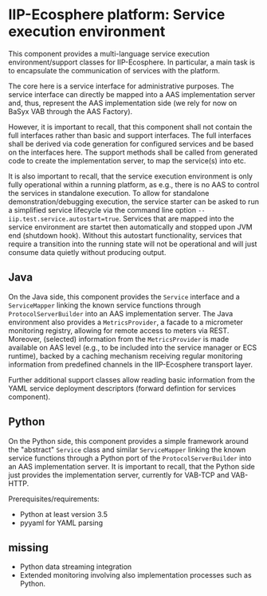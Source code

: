 # IIP-Ecosphere platform: Service execution environment

This component provides a multi-language service execution environment/support classes for IIP-Ecosphere. In particular,
a main task is to encapsulate the communication of services with the platform. 

The core here is a service interface for administrative purposes. The service interface can directly be mapped into a AAS implementation server and, thus, represent the AAS implementation side (we rely for now on BaSyx VAB through the AAS Factory).

However, it is important to recall, that this component shall not contain the full interfaces rather than basic and support interfaces. The full interfaces shall be derived via code generation for configured services and be based on the interfaces here. The support methods shall be called from generated code to create the implementation server, to map the service(s) into etc.

It is also important to recall, that the service execution environment is only fully operational within a running platform, as e.g., there is no AAS to control the services in standalone execution. To allow for standalone demonstration/debugging execution, the service starter can be asked to run a simplified service lifecycle via the command line option `--iip.test.service.autostart=true`. Services that are mapped into the service environment are startet then automatically and stopped upon JVM end (shutdown hook). Without this autostart functionality, services that require a transition into the running state will not be operational and will just consume data quietly without producing output.

## Java

On the Java side, this component provides the ``Service`` interface and a ``ServiceMapper`` linking the known service functions through ``ProtocolServerBuilder`` into an AAS implementation server. The Java environment also provides a ``MetricsProvider``, a facade to a micrometer monitoring registry, allowing for remote access to meters via REST. Moreover, (selected) information from the ``MetricsProvider`` is made available on AAS level (e.g., to be included into the service manager or ECS runtime), backed by a caching mechanism receiving regular monitoring information from predefined channels in the IIP-Ecosphere transport layer.

Further additional support classes allow reading basic information from the YAML service deployment descriptors (forward defintion for services component).

## Python

On the Python side, this component provides a simple framework around the "abstract" ``Service`` class and similar ``ServiceMapper`` linking the known service functions through a Python port of the ``ProtocolServerBuilder`` into an AAS implementation server. It is important to recall, that the Python side just provides the implementation server, currently for VAB-TCP and VAB-HTTP. 

Prerequisites/requirements:

- Python at least version 3.5
- pyyaml for YAML parsing 

## missing

* Python data streaming integration
* Extended monitoring involving also implementation processes such as Python.
